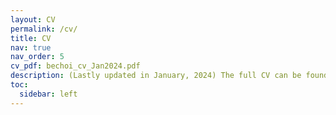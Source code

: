 ```yaml
---
layout: CV
permalink: /cv/
title: CV
nav: true
nav_order: 5
cv_pdf: bechoi_cv_Jan2024.pdf
description: (Lastly updated in January, 2024) The full CV can be found in pdf format at the right. 
toc:
  sidebar: left
---
```

